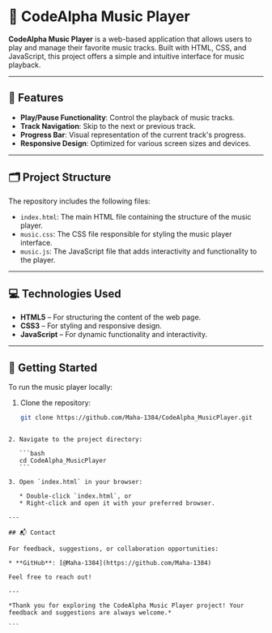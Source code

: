 # 🎵 CodeAlpha Music Player

**CodeAlpha Music Player** is a web-based application that allows users to play and manage their favorite music tracks. Built with HTML, CSS, and JavaScript, this project offers a simple and intuitive interface for music playback.

---

## 🌟 Features

- **Play/Pause Functionality**: Control the playback of music tracks.
- **Track Navigation**: Skip to the next or previous track.
- **Progress Bar**: Visual representation of the current track's progress.
- **Responsive Design**: Optimized for various screen sizes and devices.

---

## 🗂️ Project Structure

The repository includes the following files:

- `index.html`: The main HTML file containing the structure of the music player.
- `music.css`: The CSS file responsible for styling the music player interface.
- `music.js`: The JavaScript file that adds interactivity and functionality to the player.

---

## 💻 Technologies Used

- **HTML5** – For structuring the content of the web page.
- **CSS3** – For styling and responsive design.
- **JavaScript** – For dynamic functionality and interactivity.

---

## 🚀 Getting Started

To run the music player locally:

1. Clone the repository:
   ```bash
   git clone https://github.com/Maha-1384/CodeAlpha_MusicPlayer.git
````

2. Navigate to the project directory:

   ```bash
   cd CodeAlpha_MusicPlayer
   ```

3. Open `index.html` in your browser:

   * Double-click `index.html`, or
   * Right-click and open it with your preferred browser.

---

## 📬 Contact

For feedback, suggestions, or collaboration opportunities:

* **GitHub**: [@Maha-1384](https://github.com/Maha-1384)

Feel free to reach out!

---

*Thank you for exploring the CodeAlpha Music Player project! Your feedback and suggestions are always welcome.*

```
